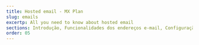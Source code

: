 ```yaml
---
title: Hosted email - MX Plan
slug: emails
excertp: All you need to know about hosted email
sections: Introdução, Funcionalidades dos endereços e-mail, Configuração num computador, Configuração no smartphone, Configuração numa interface online, Diagnóstico, Migração
order: 05
---
```


